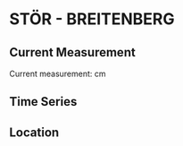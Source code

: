# STÖR - BREITENBERG

## Current Measurement

Current measurement: <Value topic="rivers/pegel-online/STÖR/BREITENBERG/measurementValue"/> cm

## Time Series

<TimeSeries topic="rivers/pegel-online/STÖR/BREITENBERG/measurementValue" period="week" />

## Location

<WorldMap>
  <Marker lat="53.92767946732097" lon="9.632318956087092" labelTopic="rivers/pegel-online/STÖR/BREITENBERG" />
</WorldMap>
